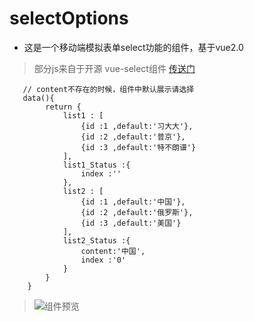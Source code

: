 # selectOptions
+ 这是一个移动端模拟表单select功能的组件，基于vue2.0
> 部分js来自于开源 vue-select组件
[传送门](https://github.com/sagalbot/vue-select "vue-select")

```
   // content不存在的时候，组件中默认展示请选择
   data(){
		return {
			list1 : [
				{id :1 ,default:'习大大'},
				{id :2 ,default:'普京'},
				{id :3 ,default:'特不朗谱'}
			],
			list1_Status :{
				index :''
			},
			list2 : [
				{id :1 ,default:'中国'},
				{id :2 ,default:'俄罗斯'},
				{id :3 ,default:'美国'}
			],
			list2_Status :{
				content:'中国', 
				index :'0'
			}
		}
	}
```
> ![组件预览](http://m.qpic.cn/psc?/V12VYUx50nnP3h/TmEUgtj9EK6.7V8ajmQrEBJ13R1PYSajYO6.Jksp80SWOtBuxyk33K3t41Rdy7s9yshPoyYggfZUwBRi7WsV4nV3duixwYhmjGxeHAqIm.Y!/b&bo=UAFKAQAAAAACFyk!&rf=viewer_4 "组件预览")
